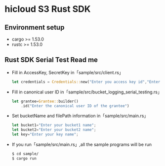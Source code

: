 # hicloud S3 Rust SDK

## Environment setup
* cargo >= 1.53.0
* rustc >= 1.53.0

## Rust SDK Serial Test Read me
* Fill in AccessKey, SecretKey in「sample/src/client.rs」
	```rust
	let credentials = Credentials::new("Enter you access key id","Enter you secret access key", None,None, "STATIC_CREDENTIALS");
	```
* Fill in canonical user ID in「sample/src/bucket_logging_serial_testing.rs」
	```rust
	let grantee=Grantee::builder()
        .id("Enter the canonical user ID of the grantee")
	```
* Set bucketName and filePath information in「sample/src/main.rs」
	```rust
	let bucket1="Enter your bucket1 name";
    let bucket2="Enter your bucket2 name";
    let key="Enter your key name";
	```
* If you run「sample/src/main.rs」,all the sample programs will be run
	```sh
	$ cd sample/
	$ cargo run
	```
